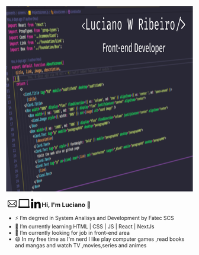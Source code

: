 <img src="./assets/capaGithub.png" height="500px"/>

<a href="mailto:lucianowribeiro@gmail.com"><img align="left" witdh="32px" src="./assets/1814108-32.png"/> 
<a href="https://portifolio-lucianowribeiro.vercel.app/"><img align="left" witdh="32px" src="./assets/2205216-32.png"/></a>
<a href="https://www.linkedin.com/in/lucianowribeiro/"><img align="left" witdh="32px" src="./assets/367593-32.png"/></a>

<h3> Hi, I'm Luciano 👋</h3>

- ⚡ I’m degrred in System Analisys and Development by Fatec SCS
- 💬 I’m currently learning HTML | CSS | JS | React | NextJs
- 🔭 I’m currently looking for job in front-end area
- 😄 In my free time as I'm nerd I like play computer games ,read books and mangas and watch TV ,movies,series and animes

